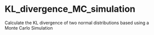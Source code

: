 # KL_divergence_MC_simulation
Calculate the KL divergence of two normal distributions based using a Monte Carlo Simulation
